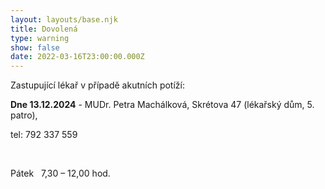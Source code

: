 ```yaml
---
layout: layouts/base.njk
title: Dovolená
type: warning
show: false
date: 2022-03-16T23:00:00.000Z
---
```

Zastupující lékař v případě akutních potíží:

**Dne 13.12.2024** - MUDr. Petra Machálková, Skrétova 47 (lékařský dům, 5. patro), 

tel: 792 337 559 

 

Pátek   7,30 – 12,00 hod.